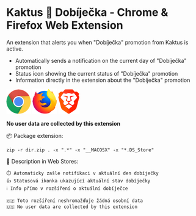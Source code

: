 # Kaktus 🌵 Dobíječka - Chrome & Firefox Web Extension

An extension that alerts you when "Dobíječka" promotion from Kaktus is active.

- Automatically sends a notification on the current day of "Dobíječka" promotion
- Status icon showing the current status of "Dobíječka" promotion
- Information directly in the extension about the "Dobíječka" promotion

[![Chrome](assets/chrome.png "Chrome")](https://chrome.google.com/webstore/detail/kaktus-dob%C3%ADje%C4%8Dka/cpinhgniabckpmpellibhbcoieoiibmk)
[![Firefox](assets/firefox.png "Firefox")](https://addons.mozilla.org/cs/firefox/addon/kaktus-dob%C3%ADje%C4%8Dka/)
[![Brave](assets/brave.png "Brave")](https://brave.com/learn/installing-chrome-extensions/)

**No user data are collected by this extension**

📦  Package extension: 

    zip -r dir.zip . -x ".*" -x "__MACOSX" -x "*.DS_Store"

💬  Description in Web Stores:

    ⏱️ Automaticky zašle notifikaci v aktuální den dobíječky
    👍 Statusová ikonka ukazující aktuální stav dobíječky
    ℹ️ Info přímo v rozšíření o aktuální dobíječce

    🇨🇿 Toto rozšíření neshromažďuje žádná osobní data
    🇺🇸 No user data are collected by this extension

